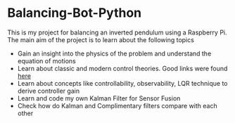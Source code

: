 # Balancing-Bot-Python
This is my project for balancing an inverted pendulum using a Raspberry Pi. The main aim of the project is to learn about the following topics
- Gain an insight into the physics of the problem and understand the equation of motions
- Learn about classic and modern control theories. Good links were found [here](https://www.youtube.com/watch?v=Pi7l8mMjYVE&list=PLMrJAkhIeNNR20Mz-VpzgfQs5zrYi085m)
- Learn about concepts like controllability, observability, LQR technique to derive controller gain
- Learn and code my own Kalman Filter for Sensor Fusion
- Check how do Kalman and Complimentary filters compare with each other
